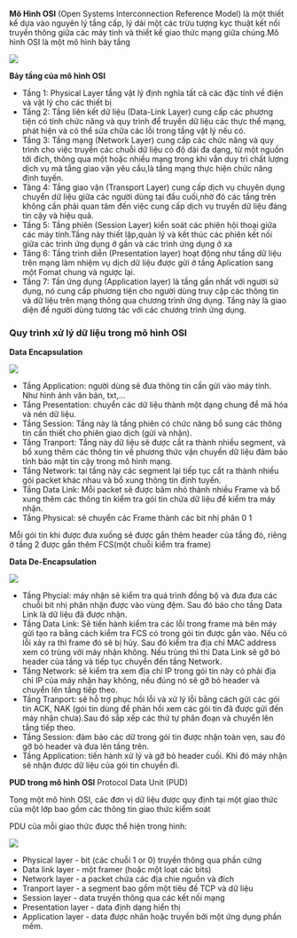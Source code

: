 **Mô Hình OSI** (Open Systems Interconnection Reference Model) là một thiết kế dựa vào nguyên lý tầng cấp, lý dải một các trừu tượng kyc thuật kết nối truyền thông giữa các máy tính và thiết kế giao thức mạng giữa chúng.Mô hình OSI là một mô hình bảy tầng

<img src="https://upload.wikimedia.org/wikipedia/commons/thumb/8/8d/OSI_Model_v1.svg/476px-OSI_Model_v1.svg.png">

**Bảy tầng của mô hình OSI**
- Tầng 1: Physical Layer tầng vật lý định nghĩa tất cả các đặc tính về điện và vật lý cho các thiết bị
- Tầng 2: Tầng liên kết dữ liệu (Data-Link Layer) cung cấp các phương tiện có tính chức năng và quy trình để truyền dữ liệu các thực thể mạng, phát hiện và có thể sửa chữa các lỗi trong tầng vật lý nếu có.
- Tầng 3: Tầng mạng (Network Layer) cung cấp các chức năng và quy trình cho việc truyền các chuỗi dữ liệu  có độ dài đa dạng, từ một nguồn tới đích, thông qua một hoặc nhiều mạng trong khi vẫn duy trì chất lượng dịch vụ mà tầng giao vận yêu cầu,là tầng mạng thực hiện chức năng định tuyến.
- Tâng 4: Tầng giao vận (Transport Layer) cung cấp dịch vụ chuyên dụng chuyển dữ liệu giữa các người dùng tại đầu cuối,nhờ đó các tầng trên không cần phải quan tâm đến việc cung cấp dịch vụ truyền dữ liệu đáng tin cậy và hiệu quả.
- Tầng 5: Tầng phiên (Session Layer) kiển soát các phiên hội thoại giữa các máy tính.Tầng này thiết lập,quản lý và kết thúc các phiên kết nối giữa các trình ứng dụng ở gần và các trình ứng dụng ở xa
- Tâng 6: Tầng trình diễn (Presentation layer) hoạt động như tầng dữ liệu trên mạng làm nhiệm vụ dịch dữ liệu được gửi ở tầng Aplication sang một Fomat chung và ngược lại.
- Tầng 7: Tần ứng dụng (Application layer) là tầng gần nhất với người sử dụng, nó cung cấp phương tiện cho người dùng truy cập các thông tin và dữ liệu trên mạng  thông qua chương trình ứng dụng. Tầng này là giao diện để người dùng tương tác với các chương trình ứng dụng.

### Quy trình xử lý dữ liệu trong mô hình OSI

**Data Encapsulation**

<img src="https://i.imgur.com/mTY15UQ.png">

- Tầng Application: người dùng sẽ đưa thông tin cần gửi vào máy tính. Như hình ảnh văn bản, txt,...
- Tầng Presentation: chuyển các dữ liệu thành một dạng chung để mã hóa và nén dữ liệu.
- Tầng Session: Tầng này là tầng phiên có chức năng bổ sung các thông tin cần thiết cho phiên giao dịch (gửi và nhận).
- Tầng Tranport: Tầng này dữ liệu sẽ được cắt ra thành nhiều segment, và bổ xung thêm các thông tin về phương thức vận chuyển dữ liệu đảm bảo tính bảo mật tin cậy trong mô hình mạng.
- Tầng Network: tại tầng này các segment lại tiếp tục cắt ra thành nhiều gói packet khác nhau và bổ xung thông tin định tuyến.
- Tầng Data Link: Mỗi packet sẽ được băm nhỏ thành nhiều Frame và bổ xung thêm các thông tin kiểm tra gói tin chứa dữ liệu để kiểm tra máy nhận.
- Tầng Physical: sẽ chuyển các Frame thành các bit nhị phân 0 1 

Mỗi gói tin khi được đưa xuống sẽ được gắn thêm header của tầng đó, riêng ở tầng 2 được gắn thêm FCS(một chuỗi kiểm tra frame)

**Data De-Encapsulation**

<img src="https://i.imgur.com/GXKBpZn.png">

- Tầng Phycial: máy nhận sẽ kiểm tra quá trình đồng bộ và đưa  đưa các chuỗi bit nhị phân nhận được vào vùng đệm. Sau đó báo cho tầng Data Link là dữ liệu đã được nhận.
- Tầng Data Link: Sẽ tiến hành kiểm tra các lỗi trong frame mà bên máy gửi tạo ra bằng cách kiểm tra FCS có trong gói tin được gắn vào. Nếu có lỗi xảy ra  thì frame đó sẽ bị hủy. Sau đó kiểm tra địa chỉ MAC address xem có trùng với máy nhận không. Nếu trùng thì thì Data Link sẽ gỡ bỏ header của tầng và tiếp tục chuyển đến  tầng Network.
- Tầng Network: sẽ kiểm tra xem địa chỉ IP trong gói tin này có phải địa chỉ IP của máy nhận hay không, nếu đúng nó sẽ gỡ bỏ header và chuyển lên tầng tiếp theo.
- Tầng Tranport:  sẽ hỗ trợ phục hồi lỗi và xử lý lỗi bằng cách gửi các gói tin ACK, NAK (gói tin dùng để phản hồi xem các gói tin đã được gửi đến máy nhận chưa).Sau đó sắp xếp các thứ tự phân đoạn và chuyển lên tầng tiếp theo.
- Tầng Session: đảm bảo các dữ trong gói tin được nhận toàn vẹn, sau đó gỡ bỏ header và đưa lên tầng trên.
- Tầng Application: tiến hành xử lý và gỡ bỏ header cuối. Khi đó máy nhận sẽ nhận được dữ liệu của gói tin chuyền đi.

**PUD trong mô hình OSI** Protocol Data Unit (PUD)

Tong một mô hình OSI, các đơn vị dữ liệu được quy định tại một giao thức của một lớp bao gồm các thông tin giao thức kiểm soát

PDU của mỗi giao thức được thể hiện trong hình:

<img src="https://i.imgur.com/KZ18hcw.png">

- Physical layer - bit (các chuỗi 1 or 0) truyền thông qua phần cứng
- Data link layer - một framer (hoặc một loạt các bits)
- Network layer - a packet chứa các địa chie nguồn và đích
- Tranport layer - a segment bao gồm một tiêu đề TCP và dữ liệu
- Session layer - data truyền thông qua các kết nối mạng
- Presentation layer - data định dạng hiển thị
- Application layer - data được nhân hoặc truyền bởi một ứng dụng phần mềm.


